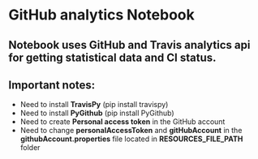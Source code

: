 # GitHub analytics Notebook
## Notebook uses GitHub and Travis analytics api for getting statistical data and CI status.
## Important notes:
* Need to install **TravisPy** (pip install travispy)
* Need to install **PyGithub** (pip install PyGithub)
* Need to create **Personal access token** in the GitHub account
* Need to change **personalAccessToken** and **gitHubAccount** in the **githubAccount.properties** file located in **RESOURCES_FILE_PATH** folder